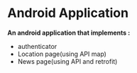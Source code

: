 # Android Application
 
**An android application that implements :**
- authenticator
- Location page(using API map)
- News page(using API and retrofit) 
